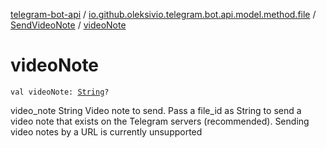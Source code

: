 [telegram-bot-api](../../index.md) / [io.github.oleksivio.telegram.bot.api.model.method.file](../index.md) / [SendVideoNote](index.md) / [videoNote](./video-note.md)

# videoNote

`val videoNote: `[`String`](https://kotlinlang.org/api/latest/jvm/stdlib/kotlin/-string/index.html)`?`

video_note String Video note to send. Pass a file_id as String to send a
video note that exists on the Telegram servers (recommended).
Sending video notes by a URL is currently unsupported

